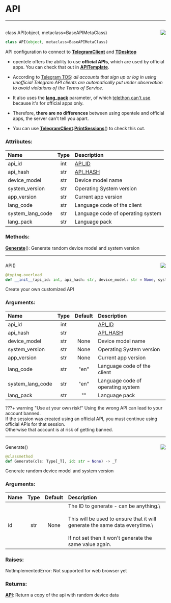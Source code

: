 <!-- vim: syntax=Markdown -->

# API

<a id="api.API"></a>

---

## <a href="https://github.com/thedemons/opentele/blob/73b66dd3aacff5a89e25f30c48d19d105de483f8/src/api.py#L54"><img align="right" style="float:right;" src="https://img.shields.io/badge/view-source-green"></a>

<span class="highlight"><span class="k">class </span></span><span class="highlight"><span class="nc">API</span></span><span class="highlight"><span class="o">(</span></span><span class="highlight"><span class="nc">object</span></span><span class="highlight"><span class="o">, </span></span><span class="highlight"><span class="nc">metaclass</span></span><span class="highlight"><span class="o">=</span></span><span class="highlight"><span class="nc">BaseAPIMetaClass</span></span><span class="highlight"><span class="o">)</span></span>

```python
class API(object, metaclass=BaseAPIMetaClass)
```

API configuration to connect to <a class="codehl codehl_obj" href="../../documentation/telethon/telegramclient.md#telegramclient-objects"><b>TelegramClient</b></a> and <a class="codehl codehl_obj" href="../../documentation/telegram-desktop/tdesktop.md#tdesktop-objects"><b>TDesktop</b></a>

- <span class="highlight"><span class="o">*</span></span><span class="highlight"><span class="o">*</span></span><span class="highlight"><span class="n">opentele</span></span><span class="highlight"><span class="o">*</span></span><span class="highlight"><span class="o">*</span></span> offers the ability to use **<span class="highlight"><span class="n">official</span></span> <span class="highlight"><span class="n">APIs</span></span>**, which are used by <span class="highlight"><span class="n">official</span></span> <span class="highlight"><span class="n">apps</span></span>. You can check that out in <a class="codehl codehl_obj" href="api.md#apitemplate-objects"><b>APITemplate</b></a>.

- According to [Telegram TOS](https://core.telegram.org/api/obtaining_api_id#using-the-api-id): *all accounts that sign up or log in using unofficial Telegram API clients are automatically put under observation to avoid violations of the Terms of Service*.

- It also uses the **[lang_pack](https://core.telegram.org/method/initConnection)** parameter, of which [telethon can't use](https://github.com/LonamiWebs/Telethon/blob/master/telethon/client/telegrambaseclient.py#L375) because it's for official apps only.

- Therefore, **there are no differences** between using <span class="highlight"><span class="n">opentele</span></span> and <span class="highlight"><span class="n">official</span></span> <span class="highlight"><span class="n">apps</span></span>, the server can't tell you apart.

- You can use <a class="codehl codehl_obj" href="../../documentation/telethon/telegramclient.md#telegramclient-objects"><b>TelegramClient</b></a><span class="highlight"><span class="o">.</span></span><a class="codehl codehl_function" href="../../documentation/telethon/telegramclient.md#telegramclientprintsessions"><b>PrintSessions</b></a><span class="highlight"><span class="o">(</span></span><span class="highlight"><span class="p">)</span></span> to check this out.

### Attributes:
| Name | Type | Description |
| :--- | :--: | :---------- |
| <span class="highlight"><span class="n">api_id</span></span> | <span class="highlight"><span class="bp">int</span></span> | [API_ID](https://core.telegram.org/api/obtaining_api_id#obtaining-api-id) |
| <span class="highlight"><span class="n">api_hash</span></span> | <span class="highlight"><span class="bp">str</span></span> | [API_HASH](https://core.telegram.org/api/obtaining_api_id#obtaining-api-id) |
| <span class="highlight"><span class="n">device_model</span></span> | <span class="highlight"><span class="bp">str</span></span> | Device model name |
| <span class="highlight"><span class="n">system_version</span></span> | <span class="highlight"><span class="bp">str</span></span> | Operating System version |
| <span class="highlight"><span class="n">app_version</span></span> | <span class="highlight"><span class="bp">str</span></span> | Current app version |
| <span class="highlight"><span class="n">lang_code</span></span> | <span class="highlight"><span class="bp">str</span></span> | Language code of the client |
| <span class="highlight"><span class="n">system_lang_code</span></span> | <span class="highlight"><span class="bp">str</span></span> | Language code of operating system |
| <span class="highlight"><span class="n">lang_pack</span></span> | <span class="highlight"><span class="bp">str</span></span> | Language pack |


### Methods:

<a class="codehl codehl_function" href="api.md#apigenerate"><b>Generate</b></a><span class="highlight"><span class="o">(</span></span><span class="highlight"><span class="p">)</span></span>: Generate random device model and system version





<a id="api.API.__init__"></a>

---

### <a href="https://github.com/thedemons/opentele/blob/73b66dd3aacff5a89e25f30c48d19d105de483f8/src/api.py#L107"><img align="right" style="float:right;" src="https://img.shields.io/badge/view-source-green"></a>

<span class="highlight"><span class="nc">API</span></span><span class="highlight"><span class="o">()</span></span>

```python
@typing.overload
def __init__(api_id: int, api_hash: str, device_model: str = None, system_version: str = None, app_version: str = None, lang_code: str = None, system_lang_code: str = None, lang_pack: str = None) -> None
```

Create your own customized API

### Arguments:
| Name | Type | Default | Description |
| :--- | :--: | :-----: | :---------- |
| <span class="highlight"><span class="n">api_id</span></span> | <span class="highlight"><span class="bp">int</span></span> |  | [API_ID](https://core.telegram.org/api/obtaining_api_id#obtaining-api-id) |
| <span class="highlight"><span class="n">api_hash</span></span> | <span class="highlight"><span class="bp">str</span></span> |  | [API_HASH](https://core.telegram.org/api/obtaining_api_id#obtaining-api-id) |
| <span class="highlight"><span class="n">device_model</span></span> | <span class="highlight"><span class="bp">str</span></span> | <span class="highlight"><span class="kc">None</span></span> | <span class="highlight"><span class="n">Device model name</span></span> |
| <span class="highlight"><span class="n">system_version</span></span> | <span class="highlight"><span class="bp">str</span></span> | <span class="highlight"><span class="kc">None</span></span> | <span class="highlight"><span class="n">Operating System version</span></span> |
| <span class="highlight"><span class="n">app_version</span></span> | <span class="highlight"><span class="bp">str</span></span> | <span class="highlight"><span class="kc">None</span></span> | <span class="highlight"><span class="n">Current app version</span></span> |
| <span class="highlight"><span class="n">lang_code</span></span> | <span class="highlight"><span class="bp">str</span></span> | <span class="highlight"><span class="s2">"</span></span><span class="highlight"><span class="s2">en</span></span><span class="highlight"><span class="s2">"</span></span> | <span class="highlight"><span class="n">Language code of the client</span></span> |
| <span class="highlight"><span class="n">system_lang_code</span></span> | <span class="highlight"><span class="bp">str</span></span> | <span class="highlight"><span class="s2">"</span></span><span class="highlight"><span class="s2">en</span></span><span class="highlight"><span class="s2">"</span></span> | <span class="highlight"><span class="n">Language code of operating system</span></span> |
| <span class="highlight"><span class="n">lang_pack</span></span> | <span class="highlight"><span class="bp">str</span></span> | <span class="highlight"><span class="s2">"</span></span><span class="highlight"><span class="s2">"</span></span> | <span class="highlight"><span class="n">Language pack</span></span> |


???+ warning "Use at your own risk!"
    Using the wrong API can lead to your account banned.<br/>
    If the session was created using an official API, you must continue using official APIs for that session.<br/>
    Otherwise that account is at risk of getting banned.




<a id="api.API.Generate"></a>

---

### <a href="https://github.com/thedemons/opentele/blob/73b66dd3aacff5a89e25f30c48d19d105de483f8/src/api.py#L238"><img align="right" style="float:right;" src="https://img.shields.io/badge/view-source-green"></a>

<span class="highlight"><span class="nf">Generate</span></span><span class="highlight"><span class="o">()</span></span>

```python
@classmethod
def Generate(cls: Type[_T], id: str = None) -> _T
```

Generate random device model and system version

### Arguments:
| Name | Type | Default | Description |
| :--- | :--: | :-----: | :---------- |
| <span class="highlight"><span class="nb">id</span></span> | <span class="highlight"><span class="bp">str</span></span> | <span class="highlight"><span class="kc">None</span></span> | The ID to generate - can be anything.\\<br/><br/>This will be used to ensure that it will generate the same data everytime.\\<br/><br/>If not set then it won't generate the same value again. |


### Raises:

<span class="highlight"><span class="ne">NotImplementedError</span></span>: Not supported for web browser yet



### Returns:

<a class="codehl codehl_obj" href="api.md#api-objects"><b>API</b></a>: Return a copy of the api with random device data





